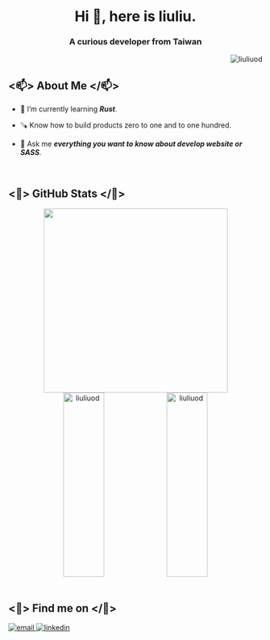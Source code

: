 <h1 align="center">Hi 🎃, here is liuliu.</h1>
<h3 align="center">A curious developer from Taiwan</h3>

<p align="right">
  <img src="https://komarev.com/ghpvc/?username=liuliuod&label=Profile%20views&color=0e75b6&style=flat" alt="liuliuod" />
</p>

## <📫> About Me </📫>

- 🧠 I’m currently learning _**Rust**_.

- 🪚 Know how to build products zero to one and to one hundred.

- 💬 Ask me _**everything you want to know about develop website or SASS**_.

<br />

## <🎃> GitHub Stats </🎃>

<div align="center"><img height="365px" src="https://github-readme-stats-sigma-five.vercel.app/api/top-langs/?username=liuliuod&layout=compact&hide_border=true" /></div>

<div align="center">
  <img height="365px" width="40%" src="https://github-readme-streak-stats.herokuapp.com/?user=liuliuod" alt="liuliuod" />
  <img height="365px" width="40%" src="https://github-readme-stats-sigma-five.vercel.app/api?username=liuliuod&show_icons=true&locale=en" alt="liuliuod" />
</div>

<br />

## <👾> Find me on </👾>
<span width="100%">
  <a href="mailto:liuliugit@gmail.com"><img src="https://img.icons8.com/color/96/000000/gmail.png" alt="email" />
  <a href="https://www.linkedin.com/in/chiamin-liu-390a7a1a4"><img src="https://img.icons8.com/color/96/000000/linkedin.png" alt="linkedin" />
</span>
